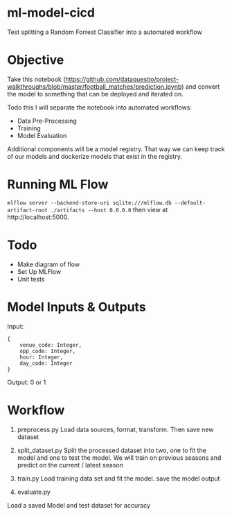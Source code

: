 # ml-model-cicd

Test splitting a Random Forrest Classifier into a automated workflow

# Objective

Take this notebook (https://github.com/dataquestio/project-walkthroughs/blob/master/football_matches/prediction.ipynb) and convert the model to something that can be deployed and iterated on.

Todo this I will separate the notebook into automated workflows:

- Data Pre-Processing
- Training
- Model Evaluation

Additional components will be a model registry. That way we can keep track of our models and dockerize models that exist in the registry.

# Running ML Flow

`mlflow server --backend-store-uri sqlite:///mlflow.db --default-artifact-root ./artifacts --host 0.0.0.0` then view at http://localhost:5000.

# Todo

- Make diagram of flow
- Set Up MLFlow
- Unit tests

# Model Inputs & Outputs

Input:

```
{
    venue_code: Integer,
    opp_code: Integer,
    hour: Integer,
    day_code: Integer
}
```

Output: 0 or 1

# Workflow

1. preprocess.py
   Load data sources, format, transform. Then save new dataset

2. split_dataset.py
   Split the processed dataset into two, one to fit the model and one to test the model.
   We will train on previous seasons and predict on the current / latest season

3. train.py
   Load training data set and fit the model. save the model output

4. evaluate.py

Load a saved Model and test dataset for accuracy
